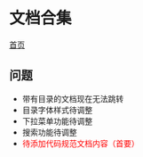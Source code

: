 # 文档合集

[首页](https://archergrey.github.io/document/)


## 问题
- 带有目录的文档现在无法跳转
- 目录字体样式待调整
- 下拉菜单功能待调整
- 搜索功能待调整
- <font color="red">待添加代码规范文档内容（首要）</font>
